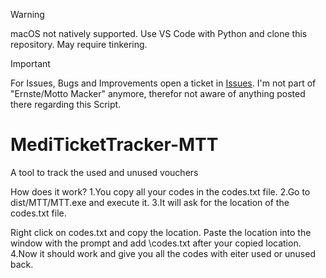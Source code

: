> [!WARNING]
> macOS not natively supported. Use VS Code with Python and clone this repository. May require tinkering.

> [!IMPORTANT]
> For Issues, Bugs and Improvements open a ticket in [Issues](https://github.com/flashedk/MediTicketTracker-MTT-/issues). I'm not part of "Ernste/Motto Macker" anymore, therefor not aware of anything posted there regarding this Script.

# MediTicketTracker-MTT

A tool to track the used and unused vouchers

How does it work?
1.You copy all your codes in the codes.txt file.
2.Go to dist/MTT/MTT.exe and execute it.
3.It will ask for the location of the codes.txt file.

Right click on codes.txt and copy the location. 
Paste the location into the window with the prompt and add \codes.txt after your copied location.
4.Now it should work and give you all the codes with eiter used or unused back. 

